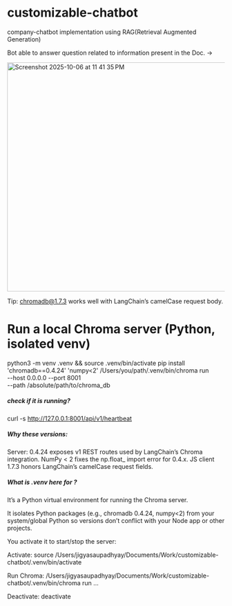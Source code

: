 # customizable-chatbot
company-chatbot implementation using RAG(Retrieval Augmented Generation)


Bot able to answer question related to information present in the Doc. ->

<img width="766" height="529" alt="Screenshot 2025-10-06 at 11 41 35 PM" src="https://github.com/user-attachments/assets/6beb922c-14e1-4d29-8fee-2e52f31275d1" />


Tip: chromadb@1.7.3 works well with LangChain’s camelCase request body.

# Run a local Chroma server (Python, isolated venv)

python3 -m venv .venv && source .venv/bin/activate
pip install 'chromadb==0.4.24' 'numpy<2' 
/Users/you/path/.venv/bin/chroma run \
  --host 0.0.0.0 --port 8001 \
  --path /absolute/path/to/chroma_db


  <h5>check if it is running?</h5>
  
  curl -s http://127.0.0.1:8001/api/v1/heartbeat

 <h5> Why these versions:</h5>
Server: 0.4.24 exposes v1 REST routes used by LangChain’s Chroma integration.
NumPy < 2 fixes the np.float_ import error for 0.4.x.
JS client 1.7.3 honors LangChain’s camelCase request fields.

<h5>What is .venv here for ?</h5>
It’s a Python virtual environment for running the Chroma server.

It isolates Python packages (e.g., chromadb 0.4.24, numpy<2) from your system/global Python so versions don’t conflict with your Node app or other projects.

You activate it to start/stop the server:

Activate: source /Users/jigyasaupadhyay/Documents/Work/customizable-chatbot/.venv/bin/activate

Run Chroma: /Users/jigyasaupadhyay/Documents/Work/customizable-chatbot/.venv/bin/chroma run ...

Deactivate: deactivate
